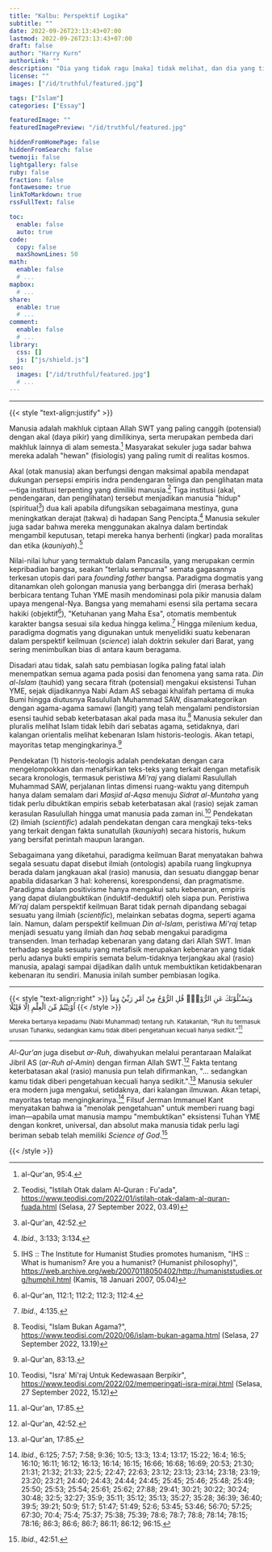 ```yaml
---
title: "Kalbu: Perspektif Logika"
subtitle: ""
date: 2022-09-26T23:13:43+07:00
lastmod: 2022-09-26T23:13:43+07:00
draft: false
author: "Harry Kurn"
authorLink: ""
description: "Dia yang tidak ragu [maka] tidak melihat, dan dia yang tidak melihat [maka] tidak [pernah] melihat, dan dia yang tidak [pernah] melihat tetap dalam kebutaan .... Keraguan adalah pintu awal menuju ..."
license: ""
images: ["/id/truthful/featured.jpg"]

tags: ["Islam"]
categories: ["Essay"]

featuredImage: ""
featuredImagePreview: "/id/truthful/featured.jpg"

hiddenFromHomePage: false
hiddenFromSearch: false
twemoji: false
lightgallery: false
ruby: false
fraction: false
fontawesome: true
linkToMarkdown: true
rssFullText: false

toc:
  enable: false
  auto: true
code:
  copy: false
  maxShownLines: 50
math:
  enable: false
  # ...
mapbox:
  # ...
share:
  enable: true
  # ...
comment:
  enable: false
  # ...
library:
  css: []
  js: ["js/shield.js"]
seo:
  images: ["/id/truthful/featured.jpg"]
  # ...
---
```


<!--more-->

---

{{< style "text-align:justify" >}}

Manusia adalah makhluk ciptaan Allah SWT yang paling canggih (potensial) dengan akal (daya pikir) yang dimilikinya,
serta merupakan pembeda dari makhluk lainnya di alam semesta.[^1] Masyarakat sekuler juga sadar bahwa mereka
adalah "hewan" (fisiologis) yang paling rumit di realitas kosmos.

[^1]: al-Qur'an,
      95:4.

Akal (otak manusia) akan berfungsi dengan maksimal apabila mendapat dukungan persepsi empiris indra pendengaran
telinga dan penglihatan mata—tiga institusi terpenting yang dimiliki manusia.[^2] Tiga institusi (akal, pendengaran,
dan penglihatan) tersebut menjadikan manusia "hidup" (spiritual[^3]) dua kali apabila difungsikan sebagaimana mestinya,
guna meningkatkan derajat (takwa) di hadapan Sang Pencipta.[^4] Manusia sekuler juga sadar bahwa mereka menggunakan akalnya
dalam bertindak mengambil keputusan, tetapi mereka hanya berhenti (ingkar) pada moralitas dan etika (*kauniyah*).[^5]

[^2]: Teodisi,
      "Istilah Otak dalam Al-Quran : Fu'ada",
      https://www.teodisi.com/2022/01/istilah-otak-dalam-al-quran-fuada.html
      (Selasa, 27 September 2022, 03.49)

[^3]: al-Qur'an,
      42:52.

[^4]: *Ibid*.,
      3:133;
      3:134.

[^5]: IHS :: The Institute for Humanist Studies promotes humanism,
      "IHS :: What is humanism? Are you a humanist? (Humanist philosophy)",
      https://web.archive.org/web/20070118050402/http://humaniststudies.org/humphil.html
      (Kamis, 18 Januari 2007, 05.04)

Nilai-nilai luhur yang termaktub dalam Pancasila, yang merupakan cermin kepribadian bangsa, seakan "terlalu sempurna"
semata gagasannya terkesan utopis dari para *founding father* bangsa. Paradigma dogmatis yang ditanamkan oleh golongan
manusia yang berbangga diri (merasa berhak) berbicara tentang Tuhan YME masih mendominasi pola pikir manusia dalam
upaya mengenal-Nya. Bangsa yang memahami esensi sila pertama secara hakiki (objektif[^6]), "Ketuhanan yang Maha Esa",
otomatis membentuk karakter bangsa sesuai sila kedua hingga kelima.[^7] Hingga milenium kedua, paradigma dogmatis
yang digunakan untuk menyelidiki suatu kebenaran dalam perspektif keilmuan (*science*) ialah doktrin
sekuler dari Barat, yang sering menimbulkan bias di antara kaum beragama.

[^6]: al-Qur'an,
      112:1;
      112:2;
      112:3;
      112:4.

[^7]: *Ibid*.,
      4:135.

Disadari atau tidak, salah satu pembiasan logika paling fatal ialah menempatkan semua agama pada posisi dan fenomena
yang sama rata. *Din al-Islam* (tauhid) yang secara fitrah (potensial) mengakui eksistensi Tuhan YME, sejak dijadikannya
Nabi Adam AS sebagai khalifah pertama di muka Bumi hingga diutusnya Rasulullah Muhammad SAW, disamakategorikan dengan
agama-agama samawi (langit) yang telah mengalami pendistorsian esensi tauhid sebab keterbatasan akal pada masa itu.[^8]
Manusia sekuler dan pluralis melihat Islam tidak lebih dari sebatas agama, setidaknya, dari kalangan orientalis
melihat kebenaran Islam historis-teologis. Akan tetapi, mayoritas tetap mengingkarinya.[^9]

[^8]: Teodisi,
      "Islam Bukan Agama?",
      https://www.teodisi.com/2020/06/islam-bukan-agama.html
      (Selasa, 27 September 2022, 13.19)

[^9]: al-Qur'an,
      83:13.

Pendekatan (1) historis-teologis adalah pendekatan dengan cara mengelompokkan dan menafsirkan teks-teks yang terkait
dengan metafisik secara kronologis, termasuk peristiwa *Mi'raj* yang dialami Rasulullah Muhammad SAW, perjalanan lintas
dimensi ruang-waktu yang ditempuh hanya dalam semalam dari *Masjid al-Aqsa* menuju *Sidrat al-Muntaha* yang tidak perlu
dibuktikan empiris sebab keterbatasan akal (rasio) sejak zaman kerasulan Rasulullah hingga umat manusia pada zaman
ini.[^10] Pendekatan (2) ilmiah (*scientific*) adalah pendekatan dengan cara mengkaji teks-teks yang terkait
dengan fakta sunatullah (*kauniyah*) secara historis, hukum yang bersifat perintah maupun larangan.

[^10]: Teodisi,
       "Isra' Mi'raj Untuk Kedewasaan Berpikir",
       https://www.teodisi.com/2022/02/memperingati-isra-miraj.html
       (Selasa, 27 September 2022, 15.12)

Sebagaimana yang diketahui, paradigma keilmuan Barat menyatakan bahwa segala sesuatu dapat disebut ilmiah (ontologis)
apabila ruang lingkupnya berada dalam jangkauan akal (rasio) manusia, dan sesuatu dianggap benar apabila didasarkan 3
hal: koherensi, korespondensi, dan pragmatisme. Paradigma dalam positivisme hanya mengakui satu kebenaran, empiris
yang dapat diulangbuktikan (induktif-deduktif) oleh siapa pun. Peristiwa *Mi'raj* dalam perspektif keilmuan Barat
tidak pernah dipandang sebagai sesuatu yang ilmiah (*scientific*), melainkan sebatas dogma, seperti agama lain.
Namun, dalam perspektif keilmuan *Din al-Islam*, peristiwa *Mi'raj* tetap menjadi sesuatu yang ilmiah dan *haq*
sebab mengakui paradigma transenden. Iman terhadap kebenaran yang datang dari Allah SWT. Iman terhadap segala
sesuatu yang metafisik merupakan kebenaran yang tidak perlu adanya bukti empiris semata belum-tidaknya
terjangkau akal (rasio) manusia, apalagi sampai dijadikan dalih untuk membuktikan ketidakbenaran
kebenaran itu sendiri. Manusia inilah sumber pembiasan logika.

---

{{< style "text-align:right" >}}
وَيَسْـَٔلُوْنَكَ عَنِ الرُّوْحِۗ قُلِ الرُّوْحُ مِنْ اَمْرِ رَبِّيْ وَمَآ اُوْتِيْتُمْ مِّنَ الْعِلْمِ اِلَّا قَلِيْلًا
{{< /style >}}

<sub>Mereka bertanya kepadamu (Nabi Muhammad) tentang ruh. Katakanlah, “Ruh itu termasuk urusan Tuhanku,
sedangkan kamu tidak diberi pengetahuan kecuali hanya sedikit.”[^11]</sub>

[^11]: al-Qur'an,
       17:85.

---

*Al-Qur'an* juga disebut *ar-Ruh*, diwahyukan melalui perantaraan Malaikat Jibril AS (*ar-Ruh al-Amin*) dengan firman
Allah SWT.[^3] Fakta tentang keterbatasan akal (rasio) manusia pun telah difirmankan, "... sedangkan kamu tidak diberi
pengetahuan kecuali hanya sedikit.".[^11] Manusia sekuler era modern juga mengakui, setidaknya, dari kalangan ilmuwan.
Akan tetapi, mayoritas tetap mengingkarinya.[^12] Filsuf Jerman Immanuel Kant menyatakan bahwa ia "menolak pengetahuan"
untuk memberi ruang bagi iman—apabila umat manusia mampu "membuktikan" eksistensi Tuhan YME dengan konkret,
universal, dan absolut maka manusia tidak perlu lagi beriman sebab telah memiliki *Science of God*.[^13]

[^12]: *Ibid*.,
       6:125;
       7:57;
       7:58;
       9:36;
       10:5;
       13:3;
       13:4;
       13:17;
       15:22;
       16:4;
       16:5;
       16:10;
       16:11;
       16:12;
       16:13;
       16:14;
       16:15;
       16:66;
       16:68;
       16:69;
       20:53;
       21:30;
       21:31;
       21:32;
       21:33;
       22:5;
       22:47;
       22:63;
       23:12;
       23:13;
       23:14;
       23:18;
       23:19;
       23:20;
       23:21;
       24:40;
       24:43;
       24:44;
       24:45;
       25:45;
       25:46;
       25:48;
       25:49;
       25:50;
       25:53;
       25:54;
       25:61;
       25:62;
       27:88;
       29:41;
       30:21;
       30:22;
       30:24;
       30:48;
       32:5;
       32:27;
       35:9;
       35:11;
       35:12;
       35:13;
       35:27;
       35:28;
       36:39;
       36:40;
       39:5;
       39:21;
       50:9;
       51:7;
       51:47;
       51:49;
       52:6;
       53:45;
       53:46;
       56:70;
       57:25;
       67:30;
       70:4;
       75:4;
       75:37;
       75:38;
       75:39;
       78:6;
       78:7;
       78:8;
       78:14;
       78:15;
       78:16;
       86:3;
       86:6;
       86:7;
       86:11;
       86:12;
       96:15.

[^13]: *Ibid*.,
       42:51.

{{< /style >}}
